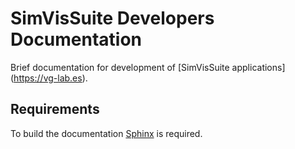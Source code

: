 # SimVisSuite Developers Documentation

Brief documentation for development of [SimVisSuite applications] (https://vg-lab.es).

## Requirements

To build the documentation [Sphinx](https://www.sphinx-doc.org/en/master/) is required. 
